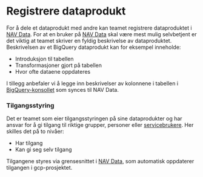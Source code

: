 # Registrere dataprodukt

For å dele et dataprodukt med andre kan teamet registrere dataproduktet i [NAV Data](https://data.intern.nav.no).
For at en bruker på [NAV Data](https://data.intern.nav.no) skal være mest mulig selvbetjent er det viktig at teamet skriver en fyldig beskrivelse av dataproduktet. 
Beskrivelsen av et BigQuery dataprodukt kan for eksempel inneholde:
- Introduksjon til tabellen
- Transformasjoner gjort på tabellen
- Hvor ofte dataene oppdateres


I tillegg anbefaler vi å legge inn beskrivelser av kolonnene i tabellen i [BigQuery-konsollet](https://console.cloud.google.com/bigquery) som synces til NAV Data.


### Tilgangsstyring

Det er teamet som eier tilgangsstyringen på sine dataprodukter og har ansvar for å gi tilgang til riktige grupper, personer eller [servicebrukere](../dataplassen/lag-serviceaccount.md).
Her skilles det på to nivåer:

- Har tilgang
- Kan gi seg selv tilgang

Tilgangene styres via grensesnittet i [NAV Data](https://data.intern.nav.no), som automatisk oppdaterer tilgangen i gcp-prosjektet.
